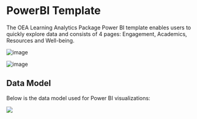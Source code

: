 # PowerBI Template

The OEA Learning Analytics Package Power BI template enables users to quickly explore data and consists of 4 pages: Engagement, Academics, Resources and Well-being.

![image](https://github.com/microsoft/OpenEduAnalytics/blob/main/packages/package_catalog/Learning_Analytics/docs/images/Learning_Analytics_PBI_Engagement.png)


![image](https://github.com/microsoft/OpenEduAnalytics/blob/main/packages/package_catalog/Learning_Analytics/docs/images/Learning_Analytics_PBI_Resources.png)


## Data Model
Below is the data model used for Power BI visualizations:

![](https://github.com/microsoft/OpenEduAnalytics/blob/main/packages/package_catalog/Learning_Analytics/docs/images/Learning_Analytics_PBI_Data_Model.png)

